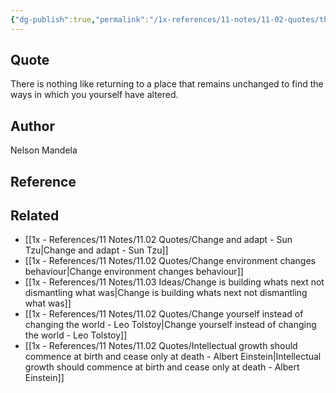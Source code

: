 ```yaml
---
{"dg-publish":true,"permalink":"/1x-references/11-notes/11-02-quotes/there-is-nothing-like-returning-to-a-place-that-remains-unchanged-to-find-the-ways-in-which-you-yourself-have-altered-nelson-mandela/","title":"There is nothing like returning to a place that remains unchanged to find the ways in which you yourself have altered - Nelson Mandela","created":"2024-02-14T20:18:37.223+03:00","updated":"2024-02-14T20:18:37.223+03:00"}
---
```



## Quote
There is nothing like returning to a place that remains unchanged to find the ways in which you yourself have altered.

## Author
Nelson Mandela

## Reference


## Related
- [[1x - References/11 Notes/11.02 Quotes/Change and adapt - Sun Tzu\|Change and adapt - Sun Tzu]]
- [[1x - References/11 Notes/11.02 Quotes/Change environment changes behaviour\|Change environment changes behaviour]]
- [[1x - References/11 Notes/11.03 Ideas/Change is building whats next not dismantling what was\|Change is building whats next not dismantling what was]]
- [[1x - References/11 Notes/11.02 Quotes/Change yourself instead of changing the world - Leo Tolstoy\|Change yourself instead of changing the world - Leo Tolstoy]]
- [[1x - References/11 Notes/11.02 Quotes/Intellectual growth should commence at birth and cease only at death - Albert Einstein\|Intellectual growth should commence at birth and cease only at death - Albert Einstein]]